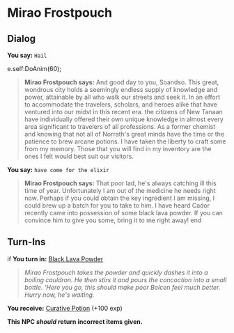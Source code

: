 # Mirao Frostpouch

## Dialog

**You say:** `Hail`



e.self:DoAnim(60);


>**Mirao Frostpouch says:** And good day to you, Soandso. This great, wondrous city holds a seemingly endless supply of knowledge and power, attainable by all who walk our streets and seek it. In an effort to accommodate the travelers, scholars, and heroes alike that have ventured into our midst in this recent era. the citizens of New Tanaan have individually offered their own unique knowledge in almost every area significant to travelers of all professions. As a former chemist and knowing that not all of Norrath's great minds have the time or the patience to brew arcane potions. I have taken the liberty to craft some from my memory. Those that you will find in my inventory are the ones I felt would best suit our visitors.

**You say:** `have come for the elixir`



>**Mirao Frostpouch says:** That poor lad, he's always catching ill this time of year. Unfortunately I am out of the medicine he needs right now. Perhaps if you could obtain the key ingredient I am missing, I could brew up a batch for you to take to him. I have heard Cador recently came into possession of some black lava powder. If you can convince him to give you some, bring it to me right away!
end

## Turn-Ins



if **You turn in:** [Black Lava Powder](/item/28090)


>*Mirao Frostpouch takes the powder and quickly dashes it into a boiling cauldron. He then stirs it and pours the concoction into a small bottle. 'Here you go, this should make poor Bolcen feel much better. Hurry now, he's waiting.*





 **You receive:**  [Curative Potion](/item/28091) (+100 exp)

**This NPC *should* return incorrect items given.**
